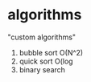 # algorithms
"custom algorithms"
1) bubble sort O(N^2) 
2) quick sort O(log   
3) binary search         
   
    
 
 
   
  
  
